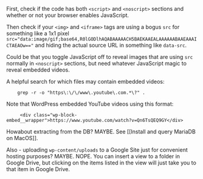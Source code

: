 
First, check if the code has both `<script>` and `<noscript>` sections and whether or not your browser enables JavaScript.

Then check if your `<img>` and `<iframe>` tags are using a bogus `src` for something like a 1x1 pixel  `src="data:image/gif;base64,R0lGODlhAQABAAAAACH5BAEKAAEALAAAAAABAAEAAAICTAEAOw=="` and hiding the actual source URL in something like `data-src`.

Could be that you toggle JavaScript off to reveal images that are using `src` normally in `<noscript>` sections, but need whatever JavaScript magic to reveal embedded videos.

A helpful search for which files may contain embedded videos:

		grep -r -o "https\:\/\/www\.youtube\.com.*\?" .

Note that WordPress embedded YouTube videos using this format:

		 <div class="wp-block-embed__wrapper">https://www.youtube.com/watch?v=Qn6TsQEQ9GY</div>

			
Howabout extracting from the DB? MAYBE. See [[Install and query MariaDB on MacOS]].

Also - uploading `wp-content/uploads` to a Google Site just for convenient hosting purposes? MAYBE. NOPE. You can insert a view to a folder in Google Drive, but clicking on the items listed in the view will just take you to that item in Google Drive.
